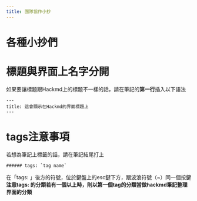 ```yaml
---
title: 團隊協作小抄
---
```


# 各種小抄們

# 標題與界面上名字分開
如果要讓標題跟Hackmd上的標題不一樣的話，請在筆記的**第一行**插入以下語法
```
---
title: 這會顯示在Hackmd的界面標題上
---
```

# tags注意事項
若想為筆記上標籤的話，請在筆記結尾打上
```
###### tags: `tag name` 
```
在「tags: 」後方的符號，位於鍵盤上的esc鍵下方，跟波浪符號（~）同一個按鍵
**注意tags: 的分類若有一個以上時，則以第一個tag的分類當做hackmd筆記整理界面的分類**


